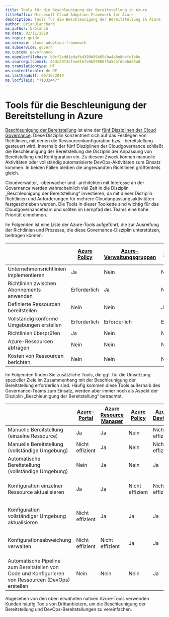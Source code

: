 ```yaml
---
title: Tools für die Beschleunigung der Bereitstellung in Azure
titleSuffix: Microsoft Cloud Adoption Framework for Azure
description: Tools für die Beschleunigung der Bereitstellung in Azure
author: BrianBlanchard
ms.author: brblanch
ms.date: 02/11/2019
ms.topic: guide
ms.service: cloud-adoption-framework
ms.subservice: govern
ms.custom: governance
ms.openlocfilehash: b9cf2edd1edafb4390b89465dba4a8e8dcfc1b0e
ms.sourcegitcommit: 443c28f3afeedfbfe8b9980875a54afdbebd83a8
ms.translationtype: HT
ms.contentlocale: de-DE
ms.lasthandoff: 09/16/2019
ms.locfileid: "71032447"
---
```

# <a name="deployment-acceleration-tools-in-azure"></a>Tools für die Beschleunigung der Bereitstellung in Azure

[Beschleunigung der Bereitstellung](./index.md) ist eine der [fünf Disziplinen der Cloud Governance](../governance-disciplines.md). Diese Disziplin konzentriert sich auf das Festlegen von Richtlinien, mit denen die Ressourcenkonfiguration bzw. -bereitstellung gesteuert wird. Innerhalb der fünf Disziplinen der Cloudgovernance schließt die Beschleunigung der Bereitstellung die Disziplin der Anpassung von Bereitstellung und Konfiguration ein. Zu diesem Zweck können manuelle Aktivitäten oder vollständig automatisierte DevOps-Aktivitäten zum Einsatz kommen. In beiden Fällen bleiben die angewandten Richtlinien größtenteils gleich.

Cloudverwalter, -überwacher und -architekten mit Interesse an der Governance werden wahrscheinlich viel Zeit in die Disziplin „Beschleunigung der Bereitstellung“ investieren, da mit dieser Disziplin Richtlinien und Anforderungen für mehrere Cloudanpassungsaktivitäten festgeschrieben werden. Die Tools in dieser Toolkette sind wichtig für das Cloudgovernanceteam und sollten im Lernpfad des Teams eine hohe Priorität einnehmen.

Im Folgenden ist eine Liste der Azure-Tools aufgeführt, die zur Ausreifung der Richtlinien und Prozesse, die diese Governance-Disziplin unterstützen, beitragen können.

|  | [Azure Policy](https://docs.microsoft.com/azure/governance/policy/overview) | [Azure-Verwaltungsgruppen](https://docs.microsoft.com/azure/governance/management-groups) | [Azure Resource Manager](https://docs.microsoft.com/azure/azure-resource-manager/resource-group-overview) | [Azure Blueprint](https://docs.microsoft.com/azure/governance/blueprints/overview) | [Azure Resource Graph](https://docs.microsoft.com/azure/governance/resource-graph/overview) | [Azure Cost Management](https://docs.microsoft.com/azure/cost-management) |
|---------|---------|---------|---------|---------|---------|---------|
|Unternehmensrichtlinien implementieren     |Ja |Nein  |Nein  |Nein | Nein |Nein |
|Richtlinien zwischen Abonnements anwenden     |Erforderlich |Ja  |Nein  |Nein | Nein |Nein |
|Definierte Ressourcen bereitstellen     |Nein |Nein  |Ja  |Nein | Nein |Nein |
|Vollständig konforme Umgebungen erstellen      |Erforderlich |Erforderlich  |Erforderlich  |Ja | Nein |Nein |
|Richtlinien überprüfen      |Ja |Nein  |Nein  |Nein | Nein |Nein |
|Azure-Ressourcen abfragen      |Nein |Nein  |Nein  |Nein |Ja |Nein |
|Kosten von Ressourcen berichten      |Nein |Nein  |Nein  |Nein |Nein |Ja |

Im Folgenden finden Sie zusätzliche Tools, die ggf. für die Umsetzung spezieller Ziele im Zusammenhang mit der Beschleunigung der Bereitstellung erforderlich sind. Häufig kommen diese Tools außerhalb des Governance-Teams zum Einsatz, werden aber immer noch als Aspekt der Disziplin „Beschleunigung der Bereitstellung“ betrachtet.

|  | [Azure-Portal](https://azure.microsoft.com/features/azure-portal)  | [Azure Resource Manager](https://docs.microsoft.com/azure/azure-resource-manager/resource-group-overview)  | [Azure Policy](https://docs.microsoft.com/azure/governance/policy/overview) | [Azure DevOps](https://docs.microsoft.com/azure/devops/index) | [Azure Backup](https://docs.microsoft.com/azure/backup/backup-introduction-to-azure-backup) | [Azure Site Recovery](https://docs.microsoft.com/azure/site-recovery/site-recovery-overview) |
|---------|---------|---------|---------|---------|---------|---------|
|Manuelle Bereitstellung (einzelne Ressource)     | Ja | Ja  | Nein  | Nicht effizient | Nein | Ja |
|Manuelle Bereitstellung (vollständige Umgebung)     | Nicht effizient | Ja | Nein  | Nicht effizient | Nein | Ja |
|Automatische Bereitstellung (vollständige Umgebung)     | Nein  | Ja  | Nein  | Ja  | Nein | Ja |
|Konfiguration einzelner Ressource aktualisieren     | Ja | Ja | Nicht effizient | Nicht effizient | Nein | Ja – während der Replikation |
|Konfiguration vollständiger Umgebung aktualisieren     | Nicht effizient | Ja | Ja | Ja  | Nein | Ja – während der Replikation |
|Konfigurationsabweichung verwalten     | Nicht effizient | Nicht effizient | Ja  | Ja  | Nein | Ja – während der Replikation |
|Automatische Pipeline zum Bereitstellen von Code und Konfigurieren von Ressourcen (DevOps) erstellen     | Nein | Nein | Nein | Ja | Nein | Nein |

Abgesehen von den oben erwähnten nativen Azure-Tools verwenden Kunden häufig Tools von Drittanbietern, um die Beschleunigung der Bereitstellung und DevOps-Bereitstellungen zu vereinfachen.
